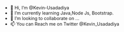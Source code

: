 - 👋 Hi, I’m @Kevin-Usadadiya
- 🌱 I’m currently learning Java,Node Js, Bootstrap.
- 💞️ I’m looking to collaborate on ...
- 📫 You can Reach me on Twitter @Kevin_Usadadiya

<!---
Kevin-Usadadiya/Kevin-Usadadiya is a ✨ special ✨ repository because its `README.md` (this file) appears on your GitHub profile.
You can click the Preview link to take a look at your changes.
--->
